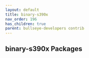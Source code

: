 ```yaml
---
layout: default
title: binary-s390x
nav_order: 196
has_children: true
parent: bullseye-developers contrib
---
```


## binary-s390x Packages

